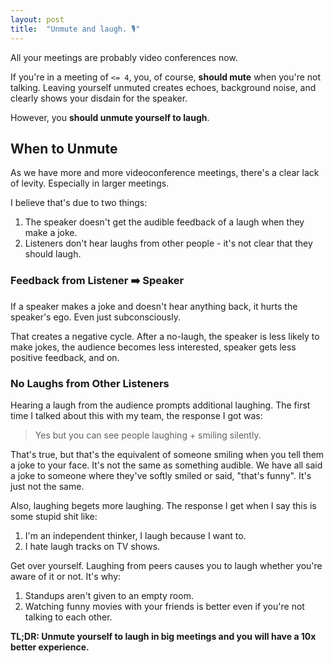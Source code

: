 ```yaml
---
layout: post
title:  "Unmute and laugh. 🎙"
---
```


All your meetings are probably video conferences now. 

If you're in a meeting of `<= 4`, you, of course, **should mute** when you're not talking. Leaving yourself unmuted creates echoes, background noise, and clearly shows your disdain for the speaker.

However, you **should unmute yourself to laugh**.

## When to Unmute

As we have more and more videoconference meetings, there's a clear lack of levity. Especially in larger meetings. 

I believe that's due to two things:
1. The speaker doesn't get the audible feedback of a laugh when they make a joke.
2. Listeners don't hear laughs from other people - it's not clear that they should laugh.

### Feedback from Listener ➡️ Speaker
If a speaker makes a joke and doesn't hear anything back, it hurts the speaker's ego. Even just subconsciously.

That creates a negative cycle. After a no-laugh, the speaker is less likely to make jokes, the audience becomes less interested, speaker gets less positive feedback, and on.

### No Laughs from Other Listeners
Hearing a laugh from the audience prompts additional laughing. The first time I talked about this with my team, the response I got was:

> Yes but you can see people laughing + smiling silently.

That's true, but that's the equivalent of someone smiling when you tell them a joke to your face. It's not the same as something audible. We have all said a joke to someone where they've softly smiled or said, "that's funny". It's just not the same.

Also, laughing begets more laughing. The response I get when I say this is some stupid shit like:
1. I'm an independent thinker, I laugh because I want to.
2. I hate laugh tracks on TV shows.

Get over yourself. Laughing from peers causes you to laugh whether you're aware of it or not. It's why:
1. Standups aren't given to an empty room.
2. Watching funny movies with your friends is better even if you're not talking to each other.

**TL;DR: Unmute yourself to laugh in big meetings and you will have a 10x better experience.**
